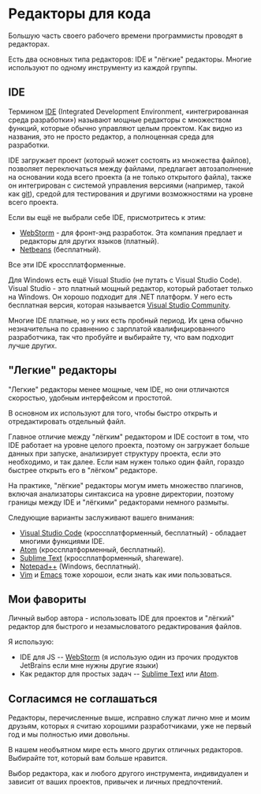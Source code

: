 # Редакторы для кода

Большую часть своего рабочего времени программисты проводят в редакторах.

Есть два основных типа редакторов: IDE и "лёгкие" редакторы. Многие используют по одному инструменту из каждой группы.

## IDE

Термином [IDE](https://ru.wikipedia.org/wiki/Integrated_development_environment) (Integrated Development Environment, «интегрированная среда разработки») называют мощные редакторы с множеством функций, которые обычно управляют целым проектом. Как видно из названия, это не просто редактор, а полноценная среда для разработки.

IDE загружает проект (который может состоять из множества файлов), позволяет переключаться между файлами, предлагает автозаполнение на основании кода всего проекта (а не только открытого файла), также он интегрирован с системой управления версиями (например, такой как [git](https://git-scm.com/)), средой для тестирования и другими возможностями на уровне всего проекта.

Если вы ещё не выбрали себе IDE, присмотритесь к этим:

- [WebStorm](http://www.jetbrains.com/webstorm/) - для фронт-энд разработок. Эта компания предлает и редакторы для других языков (платный).
- [Netbeans](http://netbeans.org/) (бесплатный).

Все эти IDE кроссплатформенные.

Для Windows есть ещё Visual Studio (не путать с Visual Studio Code). Visual Studio - это платный мощный редактор, который работает только на Windows. Он хорошо подходит для .NET платформ. У него есть бесплатная версия, которая называется [Visual Studio Community](https://www.visualstudio.com/vs/community/).

Многие IDE платные, но у них есть пробный период. Их цена обычно незначительна по сравнению с зарплатой квалифицированного разработчика, так что пробуйте и выбирайте ту, что вам подходит лучше других.

## "Легкие" редакторы

"Легкие" редакторы менее мощные, чем IDE, но они отличаются скоростью, удобным интерфейсом и простотой.

В основном их используют для того, чтобы быстро открыть и отредактировать отдельный файл.

Главное отличие между "лёгким" редактором и IDE состоит в том, что IDE работает на уровне целого проекта, поэтому он загружает больше данных при запуске, анализирует структуру проекта, если это необходимо, и так далее. Если нам нужен только один файл, гораздо быстрее открыть его в "лёгком" редакторе.

На практике, "лёгкие" редакторы могум иметь множество плагинов, включая анализаторы синтаксиса на уровне директории, поэтому границы между IDE и "лёгкими" редакторами немного размыты.

Следующие варианты заслуживают вашего внимания:

- [Visual Studio Code](https://code.visualstudio.com/) (кроссплатформенный, бесплатный) - обладает многими функциями IDE.
- [Atom](https://atom.io/) (кроссплатформенный, бесплатный).
- [Sublime Text](http://www.sublimetext.com) (кроссплатформенный, shareware).
- [Notepad++](https://notepad-plus-plus.org/) (Windows, бесплатный).
- [Vim](http://www.vim.org/) и [Emacs](https://www.gnu.org/software/emacs/) тоже хорошои, если знать как ими пользоваться.

## Мои фавориты

Личный выбор автора - использовать IDE для проектов и "лёгкий" редактор для быстрого и незамысловатого редактирования файлов.

Я использую:

- IDE для JS -- [WebStorm](http://www.jetbrains.com/webstorm/) (я использую один из прочих продуктов JetBrains если мне нужны другие языки)
- Как редактор для простых задач -- [Sublime Text](http://www.sublimetext.com) или [Atom](https://atom.io/).

## Согласимся не соглашаться

Редакторы, перечисленные выше, исправно служат лично мне и моим друзьям, которых я считаю хорошими разработчиками, уже не первый год и мы полностью ими довольны.

В нашем необъятном мире есть много других отличных редакторов. Выбирайте тот, который вам больше нравится.

Выбор редактора, как и любого другого инструмента, индивидуален и зависит от ваших проектов, привычек и личных предпочтений.
